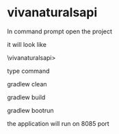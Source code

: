 # vivanaturalsapi


In command prompt open the project

it will look like

\vivanaturalsapi>

type command

gradlew clean

gradlew build

gradlew bootrun

the application will run on 8085 port
